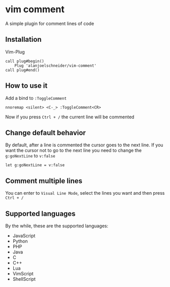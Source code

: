 # vim comment

A simple plugin for comment lines of code

## Installation

Vim-Plug
```vim
call plug#begin()
    Plug 'alanjoelschneider/vim-comment'
call plug#end()
```

## How to use it

Add a bind to ```:ToggleComment```
```vim
nnoremap <silent> <C-_> :ToggleComment<CR>
```
Now if you press ```Ctrl + /``` the current line will be commented

## Change default behavior

By default, after a line is commented the cursor goes to the next line.
If you want the cursor not to go to the next line you need to change the ```g:goNextLine``` to ```v:false```
```vim
let g:goNextLine = v:false
```

## Comment multiple lines

You can enter to ```Visual Line Mode```, select the lines you want and then press ```Ctrl + /```

## Supported languages

By the while, these are the supported languages:
* JavaScript
* Python
* PHP
* Java
* C
* C++
* Lua
* VimScript
* ShellScript